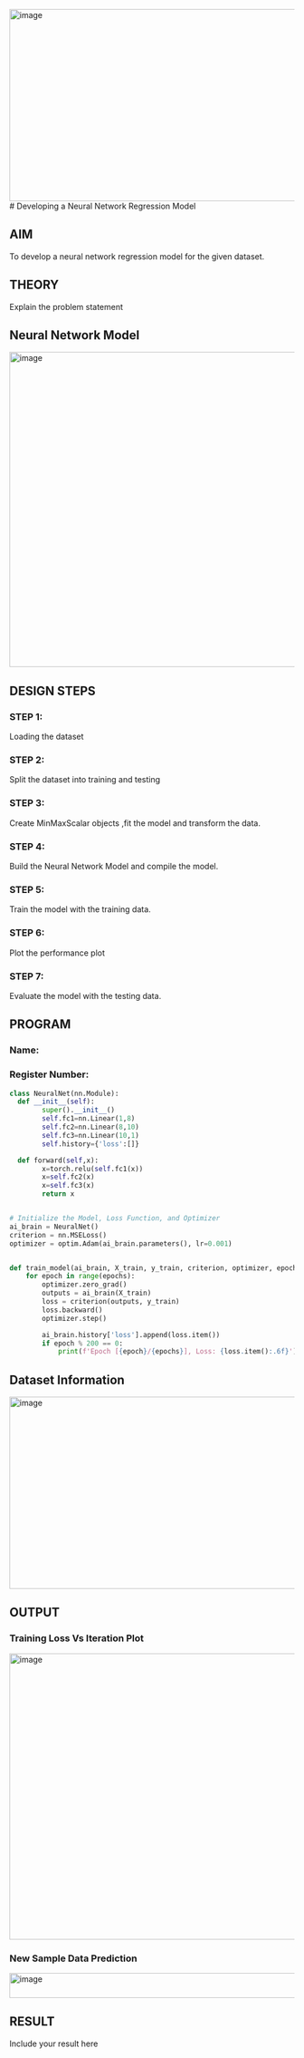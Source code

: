 <img width="655" height="339" alt="image" src="https://github.com/user-attachments/assets/b17132de-6691-47c2-add0-eb0a82799219" /># Developing a Neural Network Regression Model

## AIM

To develop a neural network regression model for the given dataset.

## THEORY

Explain the problem statement

## Neural Network Model

<img width="763" height="556" alt="image" src="https://github.com/user-attachments/assets/7d2e0585-3d4e-4533-9345-58916e0ae274" />


## DESIGN STEPS

### STEP 1:

Loading the dataset

### STEP 2:

Split the dataset into training and testing

### STEP 3:

Create MinMaxScalar objects ,fit the model and transform the data.

### STEP 4:

Build the Neural Network Model and compile the model.

### STEP 5:

Train the model with the training data.

### STEP 6:

Plot the performance plot

### STEP 7:

Evaluate the model with the testing data.

## PROGRAM
### Name:
### Register Number:
```python
class NeuralNet(nn.Module):
  def __init__(self):
        super().__init__()
        self.fc1=nn.Linear(1,8)
        self.fc2=nn.Linear(8,10)
        self.fc3=nn.Linear(10,1)
        self.history={'loss':[]}

  def forward(self,x):
        x=torch.relu(self.fc1(x))
        x=self.fc2(x)
        x=self.fc3(x)
        return x


# Initialize the Model, Loss Function, and Optimizer
ai_brain = NeuralNet()
criterion = nn.MSELoss()
optimizer = optim.Adam(ai_brain.parameters(), lr=0.001)


def train_model(ai_brain, X_train, y_train, criterion, optimizer, epochs=2000):
    for epoch in range(epochs):
        optimizer.zero_grad()
        outputs = ai_brain(X_train)
        loss = criterion(outputs, y_train)
        loss.backward()
        optimizer.step()

        ai_brain.history['loss'].append(loss.item())
        if epoch % 200 == 0:
            print(f'Epoch [{epoch}/{epochs}], Loss: {loss.item():.6f}')


```
## Dataset Information


<img width="655" height="339" alt="image" src="https://github.com/user-attachments/assets/34da43b5-0983-4da4-bc5c-af2ab5560e7e" />


## OUTPUT

### Training Loss Vs Iteration Plot

<img width="696" height="505" alt="image" src="https://github.com/user-attachments/assets/230befc6-c9c9-4d22-a872-17572c7ac146" />



### New Sample Data Prediction

<img width="511" height="44" alt="image" src="https://github.com/user-attachments/assets/13e4b00d-940f-47a4-b68a-0b081406b576" />


## RESULT

Include your result here
